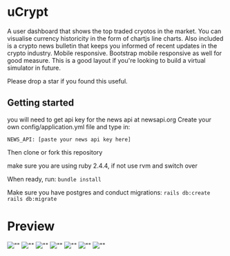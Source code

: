 # uCrypt

A user dashboard that shows the top traded cryotos in the market. You can visualise currency historicity in the form of chartjs line charts. Also included is a crypto news bulletin that keeps you informed of recent updates in the crypto industry. Mobile responsive. Bootstrap mobile responsive as well for good measure. This is a good layout if you're looking to build a virtual simulator in future.

Please drop a star if you found this useful.

## Getting started

you will need to get api key for the news api at newsapi.org
Create your own config/application.yml file and type in:

```NEWS_API: [paste your news api key here] ```

Then clone or fork this repository

make sure you are using ruby 2.4.4, if not use rvm and switch over

When ready, run:
```bundle install```

Make sure you have postgres and conduct migrations:
```rails db:create```
```rails db:migrate```

# Preview

![""](https://github.com/ashToronto/uCrypt/blob/master/docs/Screen%20Shot%202019-09-01%20at%2010.01.21%20PM.png?raw=true)
![""](https://github.com/ashToronto/uCrypt/blob/master/docs/Screen%20Shot%202019-09-01%20at%2010.02.08%20PM.png?raw=true)
![""](https://github.com/ashToronto/uCrypt/blob/master/docs/Screen%20Shot%202019-09-01%20at%2010.03.59%20PM.png?raw=true)
![""](https://github.com/ashToronto/uCrypt/blob/master/docs/Screen%20Shot%202019-09-01%20at%2010.04.21%20PM.png?raw=true)
![""](https://github.com/ashToronto/uCrypt/blob/master/docs/Screen%20Shot%202019-09-01%20at%2010.03.07%20PM.png?raw=true)
![""](https://github.com/ashToronto/uCrypt/blob/master/docs/Screen%20Shot%202019-09-01%20at%2010.03.07%20PM.png?raw=true)
![""](https://github.com/ashToronto/uCrypt/blob/master/docs/Screen%20Shot%202019-09-01%20at%2010.02.22%20PM.png?raw=true)
